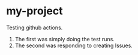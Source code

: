 # my-project
Testing github actions.

1. The first was simply doing the test runs.
2. The second was responding to creating Issues.
